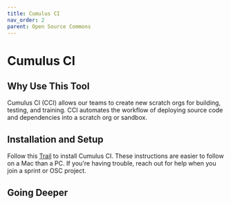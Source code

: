 ```yaml
---
title: Cumulus CI
nav_order: 2
parent: Open Source Commons
---
```


# Cumulus CI

##  Why Use This Tool
Cumulus CI (CCI) allows our teams to create new scratch orgs for building, testing, and training. CCI automates the workflow of deploying source code and dependencies into a scratch org or sandbox. 


## Installation and Setup
Follow this [Trail](https://trailhead.salesforce.com/en/content/learn/trails/build-applications-with-cumulusci) to install Cumulus CI. These instructions are easier to follow on a Mac than a PC. If you're having trouble, reach out for help when you join a sprint or OSC project.

## Going Deeper

